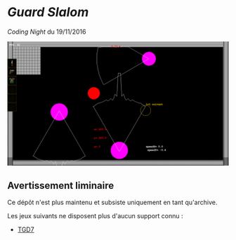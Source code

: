 # *Guard Slalom*

*Coding Night* du 19/11/2016

![](screenshot.png)

## Avertissement liminaire

Ce dépôt n'est plus maintenu et subsiste uniquement en tant qu'archive.

Les jeux suivants ne disposent plus d'aucun support connu :

* [TGD7](https://github.com/TeleGD/TGD7/tree/master/src)
